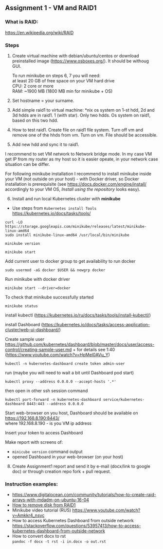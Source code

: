 ## Assignment 1 - VM and RAID1
### What is RAID:
https://en.wikipedia.org/wiki/RAID

### Steps
1. Create virtual machine with debian/ubuntu/centos or download
   preinstalled image (https://www.osboxes.org/). It should be withoug GUI.
   
   To run minikube on steps 6, 7 you will need: \
   at least 20 GB of free space on your VM hard drive \
   CPU: 2 core or more \
   RAM: ~1900 MB (1800 MB min for minikube + OS)
   
2. Set hostname = your surname.
3. Add simple raid1 to virtual machine: \*nix os system on 1-st hdd, 2d
   and 3d hdds are in raid1. 1 (with star). Only two hdds. Os system on
   raid1, based on this two hdd.
4. How to test raid1. Create file on raid1 file system. Turn off vm and
   remove one of the hhds from vm. Turn on vm. File should be
   accessible.
5. Add new hdd and sync it to raid1.

I recommend to set VM network to Network bridge mode. In my case VM get IP from my router as my host so it is easier opeate, in your network case situation can be differ.

For following minikube installation I recommend to install minikube inside your VM (not outside on your host) - with Docker driver, so Docker installation is prerequisite (see https://docs.docker.com/engine/install/ accordingly to your VM OS, _Install using the repository_ looks easy).

6. Install and run local Kubernetes cluster with **minikube**  
  * Use steps from `Kubernetes install Tools` https://kubernetes.io/docs/tasks/tools/ 

```
curl -LO https://storage.googleapis.com/minikube/releases/latest/minikube-linux-amd64
sudo install minikube-linux-amd64 /usr/local/bin/minikube
```
```
minikube version
```
```
minikube start
```
Add current user to docker group to get availability to run docker
```
sudo usermod -aG docker $USER && newgrp docker
```
Run minikube with docker driver
```
minikube start --driver=docker
```
To check that minikube successfully started
```
minikube status
```
install kubectl (https://kubernetes.io/ru/docs/tasks/tools/install-kubectl/)

install Dashboard (https://kubernetes.io/docs/tasks/access-application-cluster/web-ui-dashboard/)

Create sample user
https://github.com/kubernetes/dashboard/blob/master/docs/user/access-control/creating-sample-user.md + for details see 1:40 (https://www.youtube.com/watch?v=HpMel0AVu_Y)
```
kubectl -n kubernetes-dashboard create token admin-user
```
run (maybe you will need to wait a bit until Dashboard pod start)
```
kubectl proxy --address 0.0.0.0 --accept-hosts '.*'
```
then open in other ssh session command
```
kubectl port-forward -n kubernetes-dashboard service/kubernetes-dashboard 8443:443 --address 0.0.0.0
```
Start web-browser on you host, Dashboard should be available on
https://192.168.8.190:8443/ \
where 192.168.8.190 - is you VM ip address

Insert your token to access Dashboard

Make report with screens of:
  * `minicube version` command output
  * opened Dashboard in your web-browser (on your host)

8. Create Assignment1 report and send it by e-mail (docx/link to google doc) or through creation repo fork + pull request.

### Instruction examples:

- https://www.digitalocean.com/community/tutorials/how-to-create-raid-arrays-with-mdadm-on-ubuntu-16-04
- [How to remove disk from RAID1](https://unix.stackexchange.com/questions/332061/remove-drive-from-soft-raid)
- Minikube video tutorial (RUS) https://www.youtube.com/watch?v=Amkkr4_nsyc
- How to access Kubernetes Dashboard from outside network https://stackoverflow.com/questions/53957413/how-to-access-kubernetes-dashboard-from-outside-network 
- How to convert docx to rst \
  `pandoc -f docx -t rst -i in.docx -o out.rst`
